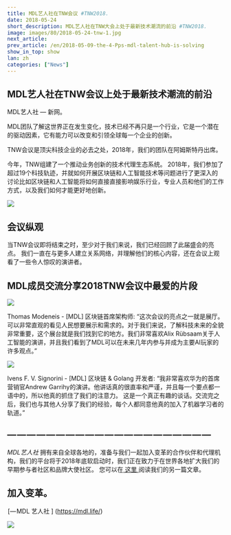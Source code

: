 ```yaml
---
title: MDL艺人社在TNW会议 #TNW2018.
date: 2018-05-24
short_description: MDL艺人社在TNW大会上处于最新技术潮流的前沿 #TNW2018.
image: images/80/2018-05-24-tnw-1.jpg
next_article:
prev_article: /en/2018-05-09-the-4-Pps-mdl-talent-hub-is-solving
show_in_top: show
lan: zh
categories: ["News"]
---
```




## MDL艺人社在TNW会议上处于最新技术潮流的前沿

MDL艺人社 — 新网。

MDL团队了解这世界正在发生变化，技术已经不再只是一个行业，它是一个潜在的驱动因素，它有能力可以改变和引领全球每一个企业的创新。

TNW会议是顶尖科技企业的必去之处，2018年，我们的团队在阿姆斯特丹出席。

今年，TNW组建了一个推动业务创新的技术代理生态系统。
2018年，我们参加了超过19个科技轨迹，并就如何开展区块链和人工智能技术等问题进行了更深入的讨论比如区块链和人工智能将如何直接直接影响娱乐行业，专业人员和他们的工作方式，以及我们如何才能更好地创新。


![](/images/80/2018-05-24-tnw-2.jpg)

## 会议纵观

当TNW会议即将结束之时，至少对于我们来说，我们已经回顾了此届盛会的亮点。
我们一直在与更多人建立关系网络，并理解他们的核心内容，还在会议上观看了一些令人惊叹的演讲者。

## MDL成员交流分享2018TNW会议中最爱的片段

![](/images/2018-05-24-tnw-thomasmodeneis.jpg)

Thomas Modeneis - [MDL] 区块链首席架构师: “这次会议的亮点之一就是展厅。可以非常直观的看见人民想要展示和需求的。对于我们来说，了解科技未来的全貌非常重要，这个展台就是我们找到它的地方。我们非常喜欢Alix Rübsaam关于人工智能的演讲，并且我们看到了MDL可以在未来几年内参与并成为主要AI玩家的许多观点。”


![](/images/2018-05-24-tnw-ivens-signorini.jpg)

Ivens F. V. Signorini - [MDL] 区块链 & Golang 开发者: “我非常喜欢华为的首席营销官Andrew Garrihy的演讲。他讲话真的很直率和严谨，并且每一个要点都一语中的，所以他真的抓住了我们的注意力。
这是一个真正有趣的谈话。交流完之后，我们也与其他人分享了我们的经验，每个人都同意他真的加入了机器学习者的轨道。”




## — — — — — — — — — — — — — — — — — — — — —

*MDL艺人社* 拥有来自全球各地的，准备与我们一起加入变革的合作伙伴和代理机构，我们的平台将于2018年底软启动时，我们正在致力于在世界各地扩大我们的早期参与者社区和品牌大使社区。
您可以在[ 这里 ](https://medium.com/@dd_96182/mdl-talent-hub-influencers-performers-take-note-978f03924621)阅读我们的另一篇文章。

## 加入变革。

 [— MDL 艺人社 ] (https://mdl.life/)

![](/images/2018-05-05-mdl-talent-hub-influencers-performers.gif)

